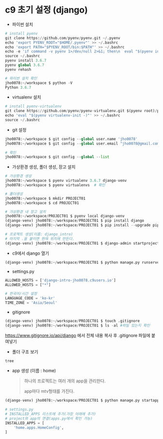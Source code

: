 # c9 초기 설정 (django)

* 파이썬 설치

```python
# install pyenv
git clone https://github.com/pyenv/pyenv.git ~/.pyenv
echo 'export PYENV_ROOT="$HOME/.pyenv"' >> ~/.bashrc
echo 'export PATH="$PYENV_ROOT/bin:$PATH"' >> ~/.bashrc
echo -e 'if command -v pyenv 1>/dev/null 2>&1; then\n  eval "$(pyenv init -)"\nfi' >> ~/.bashrc
source ~/.bashrc
pyenv install 3.6.7
pyenv global 3.6.7
pyenv rehash

# 파이썬 설치 확인
jho0078:~/workspace $ python -V
Python 3.6.7
```



* virtualenv 설치

```python
# install pyenv-virtualenv
git clone https://github.com/pyenv/pyenv-virtualenv.git $(pyenv root)/plugins/pyenv-virtualenv
echo 'eval "$(pyenv virtualenv-init -)"' >> ~/.bashrc
source ~/.bashrc
```



* git 설정

```python
jho0078:~/workspace $ git config --global user.name 'jho0078'
jho0078:~/workspace $ git config --global user.email "jho0078@gmail.com"
    
# 확인
jho0078:~/workspace $ git config --global --list
```



* 가상환경 생성, 폴더 생성, 장고 설치

```python
# 가상환경 생성
jho0078:~/workspace $ pyenv virtualenv 3.6.7 django-venv
jho0078:~/workspace $ pyenv virtualenvs  # 확인

# 폴더생성
jho0078:~/workspace $ mkdir PROJECT01
jho0078:~/workspace $ cd PROJECT01

# 가상환경 내 장고 설치
jho0078:~/workspace/PROJECT01 $ pyenv local django-venv 
(django-venv) jho0078:~/workspace/PROJECT01 $ pip install django 
(django-venv) jho0078:~/workspace/PROJECT01 $ pip install --upgrade pip
    
# 프로젝트 생성(이름: django_intro)
# 마지막 .을 붙이면 현재 위치에 만든다.
(django-venv) jho0078:~/workspace/PROJECT01 $ django-admin startproject django_intro .
```



* c9에서 django 열기

```python
(django-venv) jho0078:~/workspace/PROJECT01 $ python manage.py runserver $IP:$PORT  
```



* settings.py

```python
ALLOWED_HOSTS = ['django-intro-jho0078.c9users.io'] 
ALLOWED_HOSTS = ["*"]

# 한국어/시간 설정
LANGUAGE_CODE = 'ko-kr'
TIME_ZONE = 'Asia/Seoul'
```



* gitignore

```python
(django-venv) jho0078:~/workspace/PROJECT01 $ touch .gitignore
(django-venv) jho0078:~/workspace/PROJECT01 $ ls -al #파일 있는지 확인
```

https://www.gitignore.io/api/django 에서 전체 내용 복사 후 .gitignore 파일에 붙여넣기



* 폴더 구조 보기

```python
tree
```



* app 생성 (이름 : home)

  > 하나의 프로젝트는 여러 개의 app을 관리한다.
  >
  > app마다 mtv형태를 가진다.

```python
(django-venv) jho0078:~/workspace/PROJECT01 $ python manage.py startapp home
    
# settings.py
# INSTALLED_APPS 리스트에 추가(가장 아래에 추가)
# project와 app의 연결(apps.py에서 확인 가능)
INSTALLED_APPS = [
    'home.apps.HomeConfig',
]
```

